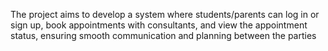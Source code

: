 The project aims to develop a system where students/parents can log in or sign up, book appointments with consultants, and view the appointment status, ensuring smooth communication and planning between the parties​
